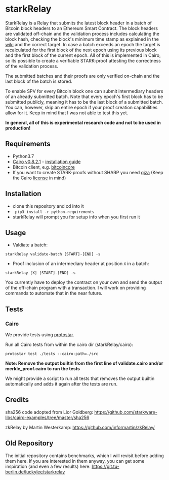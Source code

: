 # starkRelay

StarkRelay is a Relay that submits the latest block header in a batch of Bitcoin block headers to an Ethereum Smart Contract. The block headers are validated off-chain and the validation process includes calculating the block hash, checking the block's minimum time stamp as explained in the [wiki](https://en.bitcoin.it/wiki/Block_timestamp) and the correct target. In case a batch exceeds an epoch the target is recalculated for the first block of the next epoch using its previous block and the first block of the current epoch. All of this is implemented in Cairo, so its possible to create a verifiable STARK-proof attesting the correctness of the validation process. 

The submitted batches and their proofs are only verified on-chain and the last block of the batch is stored.

To enable SPV for every Bitcoin block one can submit intermediary headers of an already submitted batch.
Note that every epoch's first block has to be submitted publicly, meaning it has to be the last block of a submitted batch. You can, however, skip an entire epoch if your proof creation capabilities allow for it. Keep in mind that I was not able to test this yet.

**In general, all of this is experimental research code and not to be used in production!**

## Requirements

- Python3.7
- [Cairo v0.8.2.1](https://github.com/starkware-libs/cairo-lang/releases/tag/v0.8.2.1) - [installation guide](https://www.cairo-lang.org/docs/quickstart.html)
- Bitcoin client, e.g. [bitcoincore](https://bitcoincore.org/en/download/)
- If you want to create STARK-proofs without SHARP you need [giza](https://github.com/maxgillett/giza) (Keep the Cairo [license](https://github.com/starkware-libs/cairo-lang/blob/master/LICENSE.txt) in mind)

## Installation

- clone this repository and cd into it
- ` pip3 install -r python-requirements`
- starkRelay will prompt you for setup info when you first run it

## Usage

- Valdiate a batch:

```
starkRelay validate-batch [START]-[END] -s
```

- Proof inclusion of an intermediary header at position `X` in a batch:

```
starkRelay [X] [START]-[END] -s
```

You currently have to deploy the contract on your own and send the output of the off-chain program with a transaction. I will work on providing commands to automate that in the near future.


## Tests

### Cairo

We provide tests using [protostar](https://github.com/software-mansion/protostar).

Run all Cairo tests from within the cairo dir (starkRelay/cairo):

```
protostar test ./tests --cairo-path=./src

```

**Note: Remove the output builtin from the first line of validate.cairo and/or merkle_proof.cairo to run the tests**

We might provide a script to run all tests that removes the output builtin automatically and adds it again after the tests are run.

## Credits

sha256 code adopted from Lior Goldberg: https://github.com/starkware-libs/cairo-examples/tree/master/sha256

zkRelay by Martin Westerkamp: https://github.com/informartin/zkRelay/

## Old Repository
The initial repository contains benchmarks, which I will revisit before adding them here. If you are interested in them anyway, you can get some inspiration (and even a few results) here:
https://git.tu-berlin.de/luckylee/starkrelay
